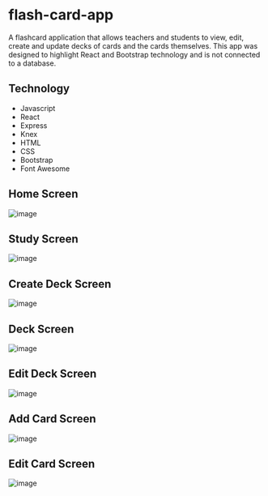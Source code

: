 # flash-card-app

A flashcard application that allows teachers and students to view, edit, create and update decks of cards and the cards themselves.  This app was designed to highlight React and Bootstrap technology and is not connected to a database.


## Technology

- Javascript
- React
- Express
- Knex
- HTML
- CSS
- Bootstrap
- Font Awesome

## Home Screen

![image](https://user-images.githubusercontent.com/108180333/198870397-04daa2fc-48c2-4487-bc18-e9143fcd2bc1.png)

## Study Screen

![image](https://user-images.githubusercontent.com/108180333/198870434-2eec43e8-6dcc-42b9-9536-ac379e4da8be.png)

## Create Deck Screen

![image](https://user-images.githubusercontent.com/108180333/198870455-e5fe56cc-17ba-4b20-9d35-4ab2e401e3d4.png)

## Deck Screen

![image](https://user-images.githubusercontent.com/108180333/198870472-c4b41c4b-c0c1-4cff-a70a-6588bf807561.png)

## Edit Deck Screen

![image](https://user-images.githubusercontent.com/108180333/198870495-289e821d-b602-4292-b55a-5b835c9ad803.png)

## Add Card Screen

![image](https://user-images.githubusercontent.com/108180333/198870504-ca6d7d8d-7f05-4a28-a8bb-007f9599e3d1.png)

## Edit Card Screen

![image](https://user-images.githubusercontent.com/108180333/198870523-bea251cf-8dfe-4a8f-a451-5ba6b798013f.png)
